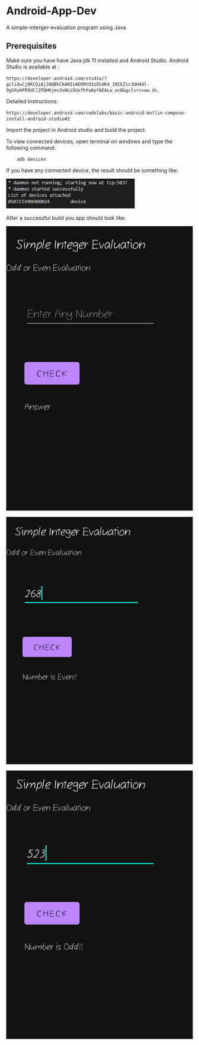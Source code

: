 # Android-App-Dev
A simple-interger-evaluation program using Java

## Prerequisites

Make sure you have have Java jdk 11 installed and Android Studio.
Android Studio is available at :

    https://developer.android.com/studio/?gclid=Cj0KCQiAjJOQBhCkARIsAEKMtO3zEhdK4_I0CEZic3UH4dl-9gVXuHFR9dCl3TOHKjmv3xWLU3UxfhYaApfAEALw_wcB&gclsrc=aw.ds.


Detailed Instructions: 

    https://developer.android.com/codelabs/basic-android-kotlin-compose-install-android-studio#2

Import the project in Android studio and build the project.

To view connected devices, open terminal on windows and type the following command:

        adb devices

If you have any connected device, the result should be something like:


![image](images/adb.PNG)

After a successful build you app should look like:

![image](images/dash.png)

![image](images/even.png)

![image](images/odd.png )
